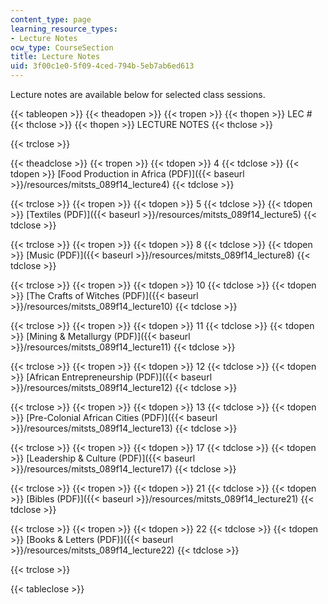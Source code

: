```yaml
---
content_type: page
learning_resource_types:
- Lecture Notes
ocw_type: CourseSection
title: Lecture Notes
uid: 3f00c1e0-5f09-4ced-794b-5eb7ab6ed613
---
```


Lecture notes are available below for selected class sessions.

{{< tableopen >}}
{{< theadopen >}}
{{< tropen >}}
{{< thopen >}}
LEC #
{{< thclose >}}
{{< thopen >}}
LECTURE NOTES
{{< thclose >}}

{{< trclose >}}

{{< theadclose >}}
{{< tropen >}}
{{< tdopen >}}
4
{{< tdclose >}}
{{< tdopen >}}
[Food Production in Africa (PDF)]({{< baseurl >}}/resources/mitsts_089f14_lecture4)
{{< tdclose >}}

{{< trclose >}}
{{< tropen >}}
{{< tdopen >}}
5
{{< tdclose >}}
{{< tdopen >}}
[Textiles (PDF)]({{< baseurl >}}/resources/mitsts_089f14_lecture5)
{{< tdclose >}}

{{< trclose >}}
{{< tropen >}}
{{< tdopen >}}
8
{{< tdclose >}}
{{< tdopen >}}
[Music (PDF)]({{< baseurl >}}/resources/mitsts_089f14_lecture8)
{{< tdclose >}}

{{< trclose >}}
{{< tropen >}}
{{< tdopen >}}
10
{{< tdclose >}}
{{< tdopen >}}
[The Crafts of Witches (PDF)]({{< baseurl >}}/resources/mitsts_089f14_lecture10)
{{< tdclose >}}

{{< trclose >}}
{{< tropen >}}
{{< tdopen >}}
11
{{< tdclose >}}
{{< tdopen >}}
[Mining & Metallurgy (PDF)]({{< baseurl >}}/resources/mitsts_089f14_lecture11)
{{< tdclose >}}

{{< trclose >}}
{{< tropen >}}
{{< tdopen >}}
12
{{< tdclose >}}
{{< tdopen >}}
[African Entrepreneurship (PDF)]({{< baseurl >}}/resources/mitsts_089f14_lecture12)
{{< tdclose >}}

{{< trclose >}}
{{< tropen >}}
{{< tdopen >}}
13
{{< tdclose >}}
{{< tdopen >}}
[Pre-Colonial African Cities (PDF)]({{< baseurl >}}/resources/mitsts_089f14_lecture13)
{{< tdclose >}}

{{< trclose >}}
{{< tropen >}}
{{< tdopen >}}
17
{{< tdclose >}}
{{< tdopen >}}
[Leadership & Culture (PDF)]({{< baseurl >}}/resources/mitsts_089f14_lecture17)
{{< tdclose >}}

{{< trclose >}}
{{< tropen >}}
{{< tdopen >}}
21
{{< tdclose >}}
{{< tdopen >}}
[Bibles (PDF)]({{< baseurl >}}/resources/mitsts_089f14_lecture21)
{{< tdclose >}}

{{< trclose >}}
{{< tropen >}}
{{< tdopen >}}
22
{{< tdclose >}}
{{< tdopen >}}
[Books & Letters (PDF)]({{< baseurl >}}/resources/mitsts_089f14_lecture22)
{{< tdclose >}}

{{< trclose >}}

{{< tableclose >}}